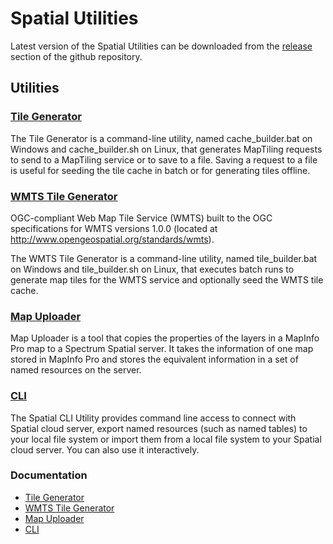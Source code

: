 # Spatial Utilities

Latest version of the Spatial Utilities can be downloaded from the [release](https://github.com/PreciselyData/SpatialAnalytics/releases) section of the github repository.


## Utilities

### [Tile Generator](https://docs.precisely.com/docs/sftw/spectrum/22.1/en/webhelp/Spatial/Spatial/source/Utilities/tilebuilder/introduction.html)
The Tile Generator is a command-line utility, named cache_builder.bat on Windows and cache_builder.sh on Linux, that generates MapTiling requests to send to a MapTiling service or to save to a file. Saving a request to a file is useful for seeding the tile cache in batch or for generating tiles offline.

### [WMTS Tile Generator](https://docs.precisely.com/docs/sftw/spectrum/22.1/en/webhelp/Spatial/Spatial/source/Utilities/wmtstilebuilder/introduction.html)
OGC-compliant Web Map Tile Service (WMTS) built to the OGC specifications for WMTS versions 1.0.0 (located at http://www.opengeospatial.org/standards/wmts).

The WMTS Tile Generator is a command-line utility, named tile_builder.bat on Windows and tile_builder.sh on Linux, that executes batch runs to generate map tiles for the WMTS service and optionally seed the WMTS tile cache.

### [Map Uploader](https://docs.precisely.com/docs/sftw/spectrum/22.1/en/webhelp/Spatial/Spatial/source/Map_Uploader/start/start.html)
Map Uploader is a tool that copies the properties of the layers in a MapInfo Pro map to a Spectrum Spatial server. It takes the information of one map stored in MapInfo Pro and stores the equivalent information in a set of named resources on the server.

### [CLI](../spatial-cli/README.md)
The Spatial CLI Utility provides command line access to connect with Spatial cloud server, export named resources (such as named tables) to your local file system or import them from a local file system to your Spatial cloud server. You can also use it interactively.


### Documentation
- [Tile Generator](https://docs.precisely.com/docs/sftw/spectrum/22.1/en/webhelp/Spatial/Spatial/source/Utilities/tilebuilder/introduction.html)
- [WMTS Tile Generator](https://docs.precisely.com/docs/sftw/spectrum/22.1/en/webhelp/Spatial/Spatial/source/Utilities/wmtstilebuilder/introduction.html)
- [Map Uploader](https://docs.precisely.com/docs/sftw/spectrum/22.1/en/webhelp/Spatial/Spatial/source/Map_Uploader/start/start.html)
- [CLI](../spatial-cli/README.md)
